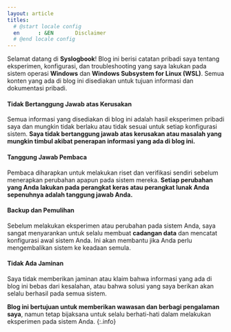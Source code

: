 ```yaml
---
layout: article
titles:
  # @start locale config
  en      : &EN       Disclaimer
  # @end locale config
---
```

Selamat datang di **Syslogbook**! Blog ini berisi catatan pribadi saya tentang eksperimen, konfigurasi, dan troubleshooting yang saya lakukan pada sistem operasi **Windows** dan **Windows Subsystem for Linux (WSL)**. Semua konten yang ada di blog ini disediakan untuk tujuan informasi dan dokumentasi pribadi.

#### **Tidak Bertanggung Jawab atas Kerusakan**
Semua informasi yang disediakan di blog ini adalah hasil eksperimen pribadi saya dan mungkin tidak berlaku atau tidak sesuai untuk setiap konfigurasi sistem. **Saya tidak bertanggung jawab atas kerusakan atau masalah yang mungkin timbul akibat penerapan informasi yang ada di blog ini.**

#### **Tanggung Jawab Pembaca**
Pembaca diharapkan untuk melakukan riset dan verifikasi sendiri sebelum menerapkan perubahan apapun pada sistem mereka. **Setiap perubahan yang Anda lakukan pada perangkat keras atau perangkat lunak Anda sepenuhnya adalah tanggung jawab Anda.**

#### **Backup dan Pemulihan**
Sebelum melakukan eksperimen atau perubahan pada sistem Anda, saya sangat menyarankan untuk selalu membuat **cadangan data** dan mencatat konfigurasi awal sistem Anda. Ini akan membantu jika Anda perlu mengembalikan sistem ke keadaan semula.

#### **Tidak Ada Jaminan**
Saya tidak memberikan jaminan atau klaim bahwa informasi yang ada di blog ini bebas dari kesalahan, atau bahwa solusi yang saya berikan akan selalu berhasil pada semua sistem.

**Blog ini bertujuan untuk memberikan wawasan dan berbagi pengalaman saya**, namun tetap bijaksana untuk selalu berhati-hati dalam melakukan eksperimen pada sistem Anda.
{:.info}
